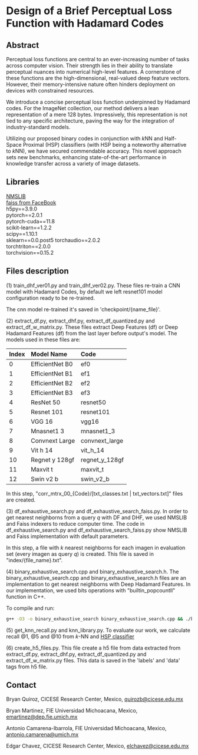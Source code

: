 # Design of a Brief Perceptual Loss Function with Hadamard Codes

## Abstract
Perceptual loss functions are central to an ever-increasing number of tasks across computer vision. Their strength lies in their ability to translate perceptual nuances into numerical high-level features. A cornerstone of these functions are the high-dimensional, real-valued deep feature vectors. However, their memory-intensive nature often hinders deployment on devices with constrained resources.

We introduce a concise perceptual loss function underpinned by Hadamard codes. For the ImageNet collection, our method delivers a lean representation of a mere 128 bytes. Impressively, this representation is not tied to any specific architecture, paving the way for the integration of industry-standard models.

Utilizing our proposed binary codes in conjunction with 
$k$NN and Half-Space Proximal (HSP) classifiers (with HSP being a noteworthy alternative to 
$k$NN), we have secured commendable accuracy. This novel approach sets new benchmarks, enhancing state-of-the-art performance in knowledge transfer across a variety of image datasets.

## Libraries
[NMSLIB](https://github.com/nmslib/nmslib.git)  
[faiss from FaceBook](https://github.com/facebookresearch/faiss.git)  
h5py==3.9.0    
pytorch==2.0.1    
pytorch-cuda==11.8     
scikit-learn==1.2.2    
scipy==1.10.1   
sklearn==0.0.post5
torchaudio==2.0.2    
torchtriton==2.0.0    
torchvision==0.15.2   

## Files description

(1) train_dhf_ver01.py and train_dhf_ver02.py.  These files re-train a CNN model with Hadamard Codes, by default we left resnet101 model configuration ready to be re-trained.

The cnn model re-trained it's saved in 'checkpoint/{name_file}'.

(2) extract_df.py, extract_dhf.py, extract_df_quantized.py and extract_df_w_matrix.py. These files extract Deep Features (df) or Deep Hadamard Features (df) from the last layer before output's model.
The models used in these files are:

| Index | Model Name      | Code           |
|:------|:----------------|:---------------|
| 0     | EfficientNet B0 | ef0            |
| 1     | EfficientNet B1 | ef1            |
| 2     | EfficientNet B2 | ef2            |
| 3     | EfficientNet B3 | ef3            |
| 4     | ResNet 50       | resnet50       |
| 5     | Resnet 101      | resnet101      |
| 6     | VGG 16          | vgg16          |
| 7     | Mnasnet1 3      | mnasnet1_3     |
| 8     | Convnext Large  | convnext_large |
| 9     | Vit h 14        | vit_h_14       |
|10     | Regnet y 128gf  | regnet_y_128gf |
|11     | Maxvit t        | maxvit_t       |
|12     | Swin v2 b       |	swin_v2_b      |

In this step, "corr_mtrx_00_{Code}/[txt_classes.txt | txt_vectors.txt]" files are created.

(3) df_exhaustive_search.py and df_exhaustive_search_faiss.py. In order to get nearest neighborns from a query $q$ with DF and DHF, we used NMSLIB and Faiss indexers to reduce computer time. 
The code in df_exhaustive_search.py and df_exhaustive_search_faiss.py show NMSLIB and Faiss implementation with default parameters.

In this step, a file with $k$ nearest neighborns for each imagen in evaluation set (every imagen as query $q$) is created.
This file is saved in "index/{file_name}.txt".

(4) binary_exhaustive_search.cpp and binary_exhaustive_search.h. The binary_exhaustive_search.cpp and binary_exhaustive_search.h files are an implementation to get nearest neighborns with Deep Hadamard Features. 
In our implementation, we used bits operations with "builtin_popcountll" function in C++.

To compile and run:
```bash
g++ -O3 -o binary_exhaustive_search binary_exhaustive_search.cpp && ./binary_exhaustive_search
```

(5) get_knn_recall.py and knn_library.py. To evaluate our work, we calculate recall @1, @5 and @10 from $k$-NN and [HSP classifier](https://link.springer.com/chapter/10.1007/11795490_19)


(6) create_h5_files.py. This file create a h5 file from data extracted from extract_df.py, extract_dhf.py, extract_df_quantized.py and extract_df_w_matrix.py files.
This data is saved in the 'labels' and 'data' tags from h5 file.

## Contact

Bryan Quiroz, CICESE Research Center, Mexico, quirozb@cicese.edu.mx

Bryan Martinez, FIE Universidad Michoacana, Mexico, emartinez@dep.fie.umich.mx

Antonio Camarena-Ibarrola, FIE Universidad Michoacana, Mexico, antonio.camarena@umich.mx

Edgar Chavez, CICESE Research Center, Mexico, elchavez@cicese.edu.mx
